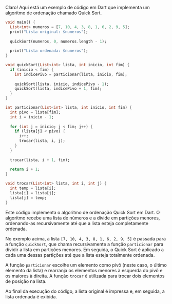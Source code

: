 Claro! Aqui está um exemplo de código em Dart que implementa um algoritmo de ordenação chamado Quick Sort.

```dart
void main() {
  List<int> numeros = [7, 10, 4, 3, 8, 1, 6, 2, 9, 5];
  print("Lista original: $numeros");
  
  quickSort(numeros, 0, numeros.length - 1);
  
  print("Lista ordenada: $numeros");
}

void quickSort(List<int> lista, int inicio, int fim) {
  if (inicio < fim) {
    int indicePivo = particionar(lista, inicio, fim);
    
    quickSort(lista, inicio, indicePivo - 1);
    quickSort(lista, indicePivo + 1, fim);
  }
}

int particionar(List<int> lista, int inicio, int fim) {
  int pivo = lista[fim];
  int i = inicio - 1;
  
  for (int j = inicio; j < fim; j++) {
    if (lista[j] < pivo) {
      i++;
      trocar(lista, i, j);
    }
  }
  
  trocar(lista, i + 1, fim);
  
  return i + 1;
}

void trocar(List<int> lista, int i, int j) {
  int temp = lista[i];
  lista[i] = lista[j];
  lista[j] = temp;
}
```

Este código implementa o algoritmo de ordenação Quick Sort em Dart. O algoritmo recebe uma lista de números e a divide em partições menores, ordenando-as recursivamente até que a lista esteja completamente ordenada.

No exemplo acima, a lista `[7, 10, 4, 3, 8, 1, 6, 2, 9, 5]` é passada para a função `quickSort`, que chama recursivamente a função `particionar` para dividir a lista em partições menores. Em seguida, o Quick Sort é aplicado a cada uma dessas partições até que a lista esteja totalmente ordenada.

A função `particionar` escolhe um elemento como pivô (neste caso, o último elemento da lista) e rearranja os elementos menores à esquerda do pivô e os maiores à direita. A função `trocar` é utilizada para trocar dois elementos de posição na lista.

Ao final da execução do código, a lista original é impressa e, em seguida, a lista ordenada é exibida.